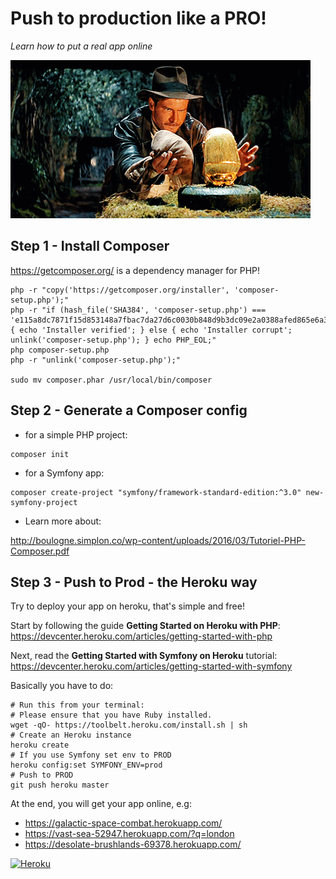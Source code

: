 Push to production like a PRO!
===============

_Learn how to put a real app online_

![Indiana Jones](indiana-jones.gif)

## Step 1 - Install Composer

https://getcomposer.org/ is a dependency manager for PHP!

```shell
php -r "copy('https://getcomposer.org/installer', 'composer-setup.php');"
php -r "if (hash_file('SHA384', 'composer-setup.php') === 'e115a8dc7871f15d853148a7fbac7da27d6c0030b848d9b3dc09e2a0388afed865e6a3d6b3c0fad45c48e2b5fc1196ae') { echo 'Installer verified'; } else { echo 'Installer corrupt'; unlink('composer-setup.php'); } echo PHP_EOL;"
php composer-setup.php
php -r "unlink('composer-setup.php');"

sudo mv composer.phar /usr/local/bin/composer
```

## Step 2 - Generate a Composer config

* for a simple PHP project:

```shell
composer init
```

* for a Symfony app:

```shell
composer create-project "symfony/framework-standard-edition:^3.0" new-symfony-project
```

* Learn more about:

http://boulogne.simplon.co/wp-content/uploads/2016/03/Tutoriel-PHP-Composer.pdf

## Step 3 - Push to Prod - the Heroku way

Try to deploy your app on heroku, that's simple and free!

Start by following the guide **Getting Started on Heroku with PHP**:
https://devcenter.heroku.com/articles/getting-started-with-php

Next, read the **Getting Started with Symfony on Heroku** tutorial:
https://devcenter.heroku.com/articles/getting-started-with-symfony	

Basically you have to do:
```shell
# Run this from your terminal:
# Please ensure that you have Ruby installed.
wget -qO- https://toolbelt.heroku.com/install.sh | sh
# Create an Heroku instance
heroku create
# If you use Symfony set env to PROD
heroku config:set SYMFONY_ENV=prod
# Push to PROD
git push heroku master
```

At the end, you will get your app online, e.g:
- https://galactic-space-combat.herokuapp.com/
- https://vast-sea-52947.herokuapp.com/?q=london
- https://desolate-brushlands-69378.herokuapp.com/

[![Heroku](https://d3k90kvix375hb.cloudfront.net/assets/heroku-og-cad174838a49b266550809e29026ec9bc18e056dae8f9cf523ea4237379691f9.png)](https://heroku.com/)
